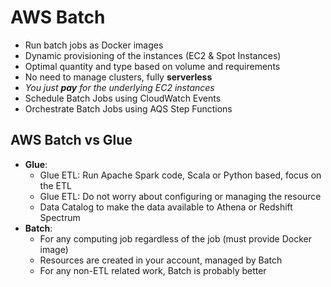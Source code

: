 # AWS Batch
* Run batch jobs as Docker images
* Dynamic provisioning of the instances (EC2 & Spot Instances)
* Optimal quantity and type based on volume and requirements
* No need to manage clusters, fully **serverless**
* *You just **pay** for the underlying EC2 instances*
* Schedule Batch Jobs using CloudWatch Events
* Orchestrate Batch Jobs using AQS Step Functions

## AWS Batch vs Glue

* **Glue**:
    - Glue ETL: Run Apache Spark code, Scala or Python based, focus on the ETL
    - Glue ETL: Do not worry about configuring or managing the resource
    - Data Catalog to make the data available to Athena or Redshift Spectrum
* **Batch**:
    * For any computing job regardless of the job (must provide Docker image)
    * Resources are created in your account, managed by Batch
    * For any non-ETL related work, Batch is probably better 
